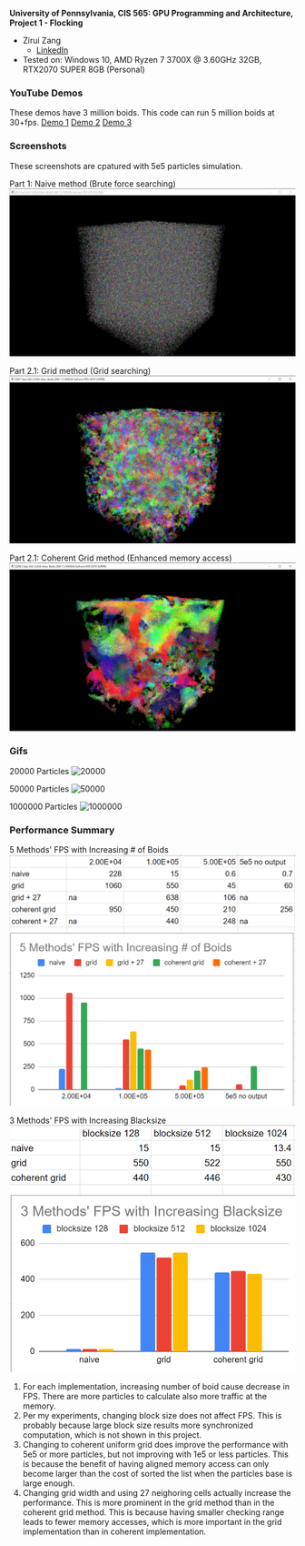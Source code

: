 **University of Pennsylvania, CIS 565: GPU Programming and Architecture,
Project 1 - Flocking**

* Zirui Zang
  * [LinkedIn](https://www.linkedin.com/in/zirui-zang/)
* Tested on: Windows 10, AMD Ryzen 7 3700X @ 3.60GHz 32GB, RTX2070 SUPER 8GB (Personal)

### YouTube Demos
These demos have 3 million boids. This code can run 5 million boids at 30+fps.
[Demo 1](https://youtu.be/Kh1WCxn45gk)
[Demo 2](https://youtu.be/M3_JNL-yDTA)
[Demo 3](https://youtu.be/cQeCt1B_nHg)

### Screenshots
These screenshots are cpatured with 5e5 particles simulation.

Part 1: Naive method (Brute force searching)
![Part 1](images/1-500000.png)

Part 2.1: Grid method (Grid searching)
![Part 2.1](images/2-500000.png)

Part 2.1: Coherent Grid method (Enhanced memory access)
![Part 2.2](images/3-500000.png)

### Gifs
20000 Particles
![20000](images/20000.gif)

50000 Particles
![50000](images/50000.gif)

1000000 Particles
![1000000](images/100000.gif)

### Performance Summary
5 Methods' FPS with Increasing # of Boids
![chart](images/chart.png)

3 Methods' FPS with Increasing Blacksize
![chart](images/chart2.png)

1. For each implementation, increasing number of boid cause decrease in FPS. There are more particles to calculate also more traffic at the memory.
2. Per my experiments, changing block size does not affect FPS. This is probably because large block size results more synchronized computation, which is not shown in this project.
3. Changing to coherent uniform grid does improve the performance with 5e5 or more particles, but not improving with 1e5 or less particles. This is because the benefit of having aligned memory access can only become larger than the cost of sorted the list when the particles base is large enough.
4. Changing grid width and using 27 neighoring cells actually increase the performance. This is more prominent in the grid method than in the coherent grid method. This is because having smaller checking range leads to fewer memory accesses, which is more important in the grid implementation than in coherent implementation.
